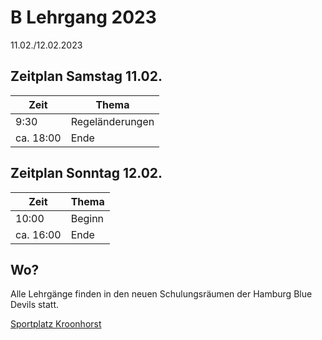 # B Lehrgang 2023

11.02./12.02.2023

## Zeitplan Samstag 11.02.
|Zeit	|Thema |
|-- |-- |
|9:30	|Regeländerungen|
|ca. 18:00	|Ende|

## Zeitplan Sonntag 12.02.
|Zeit	|Thema |
|-- |-- |
|10:00	|Beginn|
|ca. 16:00	|Ende|

## Wo?
Alle Lehrgänge finden in den neuen Schulungsräumen der Hamburg Blue Devils statt.

[Sportplatz Kroonhorst](https://www.google.com/maps/place/Sportplatz+Kroonhorst/@53.5936237,9.8482714,17.68z/data=!4m5!3m4!1s0x47b1877819f7c7e1:0x71c7c59cb65fdea1!8m2!3d53.5929143!4d9.8500437)

